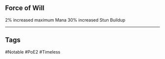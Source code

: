 ## Force of Will
2% increased maximum Mana
30% increased Stun Buildup

---
## Tags
#Notable
#PoE2
#Timeless
